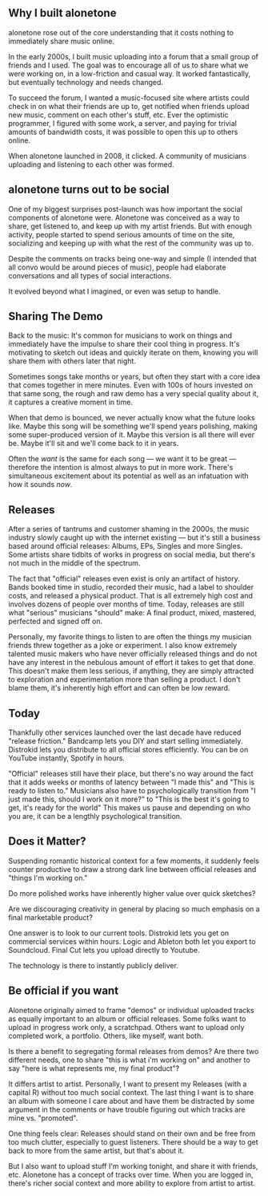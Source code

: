 ## Why I built alonetone

alonetone rose out of the core understanding that it costs nothing to immediately share music online.

In the early 2000s, I built music uploading into a forum that a small group of friends and I used. The goal was to encourage all of us to share what we were working on, in a low-friction and casual way. It worked fantastically, but eventually technology and needs changed.

To succeed the forum, I wanted a music-focused site where artists could check in on what their friends are up to, get notified when friends upload new music, comment on each other's stuff, etc. Ever the optimistic programmer, I figured with some work, a server, and paying for trivial amounts of bandwidth costs, it was possible to open this up to others online.

When alonetone launched in 2008, it clicked. A community of musicians uploading and listening to each other was formed.

## alonetone turns out to be social

One of my biggest surprises post-launch was how important the social components of alonetone were. Alonetone was conceived as a way to share, get listened to, and keep up with my artist friends. But with enough activity, people started to spend serious amounts of time on the site, socializing and keeping up with what the rest of the community was up to.

Despite the comments on tracks being one-way and simple (I intended that all convo would be around pieces of music), people had elaborate conversations and all types of social interactions.

It evolved beyond what I imagined, or even was setup to handle.

## Sharing The Demo

Back to the music: It's common for musicians to work on things and immediately have the impulse to share their cool thing in progress. It's motivating to sketch out ideas and quickly iterate on them, knowing you will share them with others later that night.

Sometimes songs take months or years, but often they start with a core idea that comes together in mere minutes. Even with 100s of hours invested on that same song, the rough and raw demo has a very special quality about it, it captures a creative moment in time.

When that demo is bounced, we never actually know what the future looks like. Maybe this song will be something we'll spend years polishing, making some super-produced version of it. Maybe this version is all there will ever be. Maybe it'll sit and we'll come back to it in years.

Often the *want* is the same for each song — we want it to be great — therefore the intention is almost always to put in more work. There's simultaneous excitement about its potential as well as an infatuation with how it sounds *now*.

## Releases

After a series of tantrums and customer shaming in the 2000s, the music industry slowly caught up with the internet existing — but it's still a business based around official releases: Albums, EPs, Singles and more Singles. Some artists share tidbits of works in progress on social media, but there's not much in the middle of the spectrum.

The fact that "official" releases even exist is only an artifact of history. Bands booked time in studio, recorded their music, had a label to shoulder costs, and released a physical product. That is all extremely high cost and involves dozens of people over months of time. Today, releases are still what "serious" musicians "should" make: A final product, mixed, mastered, perfected and signed off on.

Personally, my favorite things to listen to are often the things my musician friends threw together as a joke or experiment. I also know extremely talented music makers who have never officially released things and do not have any interest in the nebulous amount of effort it takes to get that done. This doesn't make them less serious, if anything, they are simply attracted to exploration and experimentation more than selling a product. I don't blame them, it's inherently high effort and can often be low reward.

## Today

Thankfully other services launched over the last decade have reduced "release friction." Bandcamp lets you DIY and start selling immediately. Distrokid lets you distribute to all official stores efficiently. You can be on YouTube instantly, Spotify in hours.

"Official" releases still have their place, but there's no way around the fact that it adds weeks or months of latency between "I made this" and "This is ready to listen to." Musicians also have to psychologically transition from "I just made this, should I work on it more?" to "This is the best it's going to get, it's ready for the world" This makes us pause and depending on who you are, it can be a lengthly psychological transition.

## Does it Matter?

Suspending romantic historical context for a few moments, it suddenly feels counter productive to draw a strong dark line between official releases and "things I'm working on."

Do more polished works have inherently higher value over quick sketches?

Are we discouraging creativity in general by placing so much emphasis on a final marketable product?

One answer is to look to our current tools. Distrokid lets you get on commercial services within hours. Logic and Ableton both let you export to Soundcloud. Final Cut lets you upload directly to Youtube.

The technology is there to instantly publicly deliver.

## Be official if you want

Alonetone originally aimed to frame "demos" or individual uploaded tracks as equally important to an album or official releases. Some folks want to upload in progress work only, a scratchpad. Others want to upload only completed work, a portfolio. Others, like myself, want both.

Is there a benefit to segregating formal releases from demos? Are there two different needs, one to share "this is what i'm working on" and another to say "here is what represents me, my final product"?

It differs artist to artist. Personally, I want to present my Releases (with a capital R) without too much social context. The last thing I want is to share an album with someone I care about and have them be distracted by some argument in the comments or have trouble figuring out which tracks are mine vs. "promoted".

One thing feels clear: Releases should stand on their own and be free from too much clutter, especially to guest listeners. There should be a way to get back to more from the same artist, but that's about it.

But I also want to upload stuff I'm working tonight, and share it with friends, etc. Alonetone has a concept of tracks over time. When you are logged in, there's richer social context and more ability to explore from artist to artist.




